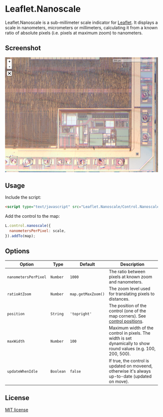 Leaflet.Nanoscale
=================

Leaflet.Nanoscale is a sub-millimeter scale indicator for [Leaflet](http://leaflet.com). It displays a scale in nanometers, micrometers or millimeters, calculating it from a known ratio of absolute pixels (i.e. pixels at maximum zoom) to nanometers.

Screenshot
----------

![Screenshot](screenshot.png)

Usage
-----

Include the script:

``` html
<script type="text/javascript" src="Leaflet.Nanoscale/Control.Nanoscale.js"></script>
```

Add the control to the map:

``` javascript
L.control.nanoscale({
  nanometersPerPixel: scale,
}).addTo(map);
```

Options
-------

| Option               | Type      | Default            | Description |
| -------------------- | --------- | --------------     | ----------- |
| `nanometersPerPixel` | `Number`  | `1000`             | The ratio between pixels at known zoom and nanometers. |
| `ratioAtZoom`        | `Number`  | `map.getMaxZoom()` | The zoom level used for translating pixels to distances. |
| `position`           | `String`  | `'topright'`       | The position of the control (one of the map corners). See [control positions](http://leafletjs.com/reference.html#control-positions). |
| `maxWidth`           | `Number`  | `100`              | Maximum width of the control in pixels. The width is set dynamically to show round values (e.g. 100, 200, 500). |
| `updateWhenIdle`     | `Boolean` | `false`            | If true, the control is updated on moveend, otherwise it's always up-to-date (updated on move). |

License
-------

[MIT license](LICENSE.txt)
